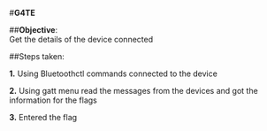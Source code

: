 #**G4TE**<br>

##**Objective**:<br>Get the details of the device connected<br>

##Steps taken:<br>

**1.** Using Bluetoothctl commands connected to the device<br>

**2.** Using gatt menu read the messages from the devices and got the information for the flags

**3.** Entered the flag

